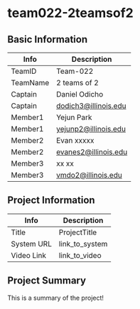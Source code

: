 # team022-2teamsof2

## Basic Information

|   Info      |        Description     |
| ----------- | ---------------------- |
| TeamID      |        Team-022        |
| TeamName    |         2 teams of 2   |
| Captain     |       Daniel Odicho    |
| Captain     |  dodich3@illinois.edu  |
| Member1     |        Yejun Park      |
| Member1     |   yejunp2@illinois.edu |
| Member2     |    Evan xxxxx          |
| Member2     |  evanes2@illinois.edu  |
| Member3     |         xx xx          |
| Member3     |  vmdo2@illinois.edu    |

## Project Information

|   Info      |        Description     |
| ----------- | ---------------------- |
|  Title      |       ProjectTitle     |
| System URL  |      link_to_system    |
| Video Link  |      link_to_video     |

## Project Summary

This is a summary of the project!
